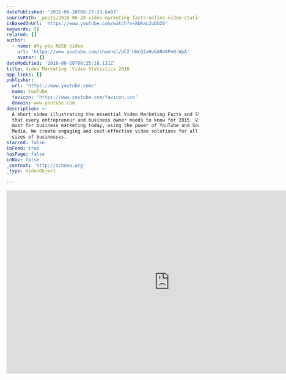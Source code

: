 ```yaml
---
datePublished: '2016-06-20T08:27:23.649Z'
sourcePath: _posts/2016-06-20-video-marketing-facts-online-video-statistics-2016.md
isBasedOnUrl: 'https://www.youtube.com/watch?v=AbRaL2uDU20'
keywords: []
related: []
author:
  - name: Why you NEED Video
    url: 'https://www.youtube.com/channel/UCZ_UWcQ2xHuGAN46Pm0-WpA'
    avatar: {}
dateModified: '2016-06-20T08:25:18.131Z'
title: Video Marketing  Video Statistics 2016
app_links: []
publisher:
  url: 'https://www.youtube.com/'
  name: YouTube
  favicon: 'https://www.youtube.com/favicon.ico'
  domain: www.youtube.com
description: >-
  A short video illustrating the essential Video Marketing Facts and Statistics
  that every entrepreneur and business owner needs to know for 2015. Video is a
  must for business marketing today, using the power of YouTube and Social
  Media. We create engaging and cost-effective video solutions for all kinds and
  sizes of businesses.
starred: false
inFeed: true
hasPage: false
inNav: false
_context: 'http://schema.org'
_type: VideoObject

---
```

<iframe src="https://cdn.embedly.com/widgets/media.html?src=https%3A%2F%2Fwww.youtube.com%2Fembed%2FAbRaL2uDU20%3Ffeature%3Doembed&amp;url=http%3A%2F%2Fwww.youtube.com%2Fwatch%3Fv%3DAbRaL2uDU20&amp;image=https%3A%2F%2Fi.ytimg.com%2Fvi%2FAbRaL2uDU20%2Fhqdefault.jpg&amp;key=b7d04c9b404c499eba89ee7072e1c4f7&amp;type=text%2Fhtml&amp;schema=youtube" width="854" height="480" scrolling="no" frameborder="0" allowfullscreen="" style=""></iframe>